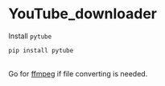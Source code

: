 # YouTube_downloader

Install `pytube`
```
pip install pytube
```
\
Go for [ffmpeg](https://ffmpeg.org/download.html) if file converting is needed.
